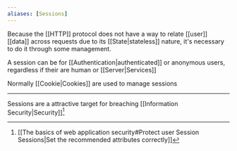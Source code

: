 ```yaml
---
aliases: [Sessions]
---
```


Because the [[HTTP]] protocol does not have a way to relate [[user]] [[data]] across requests due to its [[State|stateless]] nature, it's necessary to do it through some management.

A session can be for [[Authentication|authenticated]] or anonymous users, regardless if their are human or [[Server|Services]]

Normally [[Cookie|Cookies]] are used to manage sessions

---

Sessions are a attractive target for breaching [[Information Security|Security]][^1]

[^1]: [[The basics of web application security#Protect user Session Sessions|Set the recommended attributes correctly]]
